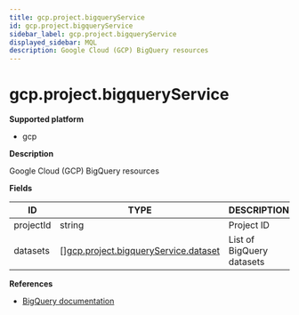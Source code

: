 ```yaml
---
title: gcp.project.bigqueryService
id: gcp.project.bigqueryService
sidebar_label: gcp.project.bigqueryService
displayed_sidebar: MQL
description: Google Cloud (GCP) BigQuery resources
---
```


# gcp.project.bigqueryService

**Supported platform**

- gcp

**Description**

Google Cloud (GCP) BigQuery resources

**Fields**

| ID        | TYPE                                                                                    | DESCRIPTION               |
| --------- | --------------------------------------------------------------------------------------- | ------------------------- |
| projectId | string                                                                                  | Project ID                |
| datasets  | &#91;&#93;[gcp.project.bigqueryService.dataset](gcp.project.bigqueryservice.dataset.md) | List of BigQuery datasets |

**References**

- [BigQuery documentation](https://cloud.google.com/bigquery/docs)
